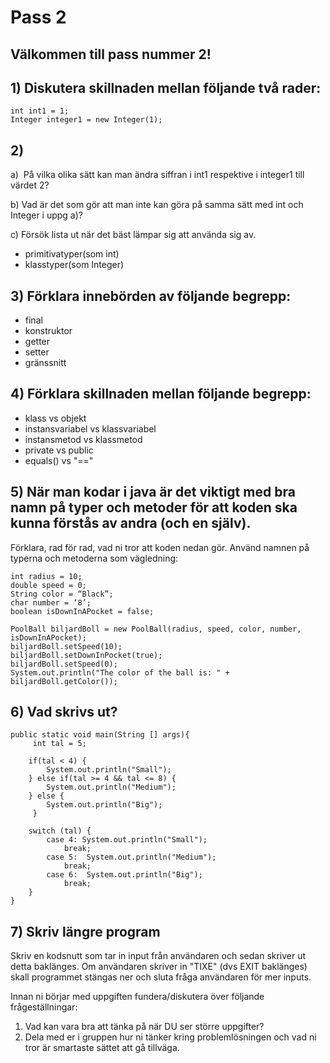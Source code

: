 # Pass 2

## Välkommen till pass nummer 2!

## 1) Diskutera skillnaden mellan följande två rader:

	int int1 = 1;
	Integer integer1 = new Integer(1);

## 2)

 a)  På vilka olika sätt kan man ändra siffran i int1 respektive i integer1 till värdet 2? 

 b) Vad är det som gör att man inte kan göra på samma sätt med int och Integer i uppg a)? 

 c) Försök lista ut när det bäst lämpar sig att använda sig av.

 * primitivatyper(som int)
 * klasstyper(som Integer)

## 3) Förklara innebörden av följande begrepp:

* final
* konstruktor
* getter
* setter
* gränssnitt

## 4) Förklara skillnaden mellan följande begrepp:

* klass vs objekt
* instansvariabel vs klassvariabel
* instansmetod vs klassmetod
* private vs public
* equals() vs "=="


## 5) När man kodar i java är det viktigt med bra namn på typer och metoder för att koden ska kunna förstås av andra (och en själv). 
Förklara, rad för rad, vad ni tror att koden nedan gör. Använd namnen på typerna och metoderna som vägledning: 


```
int radius = 10; 
double speed = 0; 	
String color = “Black”; 
char number = ‘8’; 
boolean isDownInAPocket = false; 

PoolBall biljardBoll = new PoolBall(radius, speed, color, number, isDownInAPocket); 
biljardBoll.setSpeed(10); 
biljardBoll.setDownInPocket(true); 
biljardBoll.setSpeed(0); 
System.out.println("The color of the ball is: " + 	biljardBoll.getColor());

```
## 6) Vad skrivs ut?

```
public static void main(String [] args){
	 int tal = 5;

	if(tal < 4) {  	
		System.out.println("Small");
	} else if(tal >= 4 && tal <= 8) {  
		System.out.println("Medium"); 
	} else {
		System.out.println("Big");
	 }

	switch (tal) {
	  	case 4: System.out.println("Small");
	   		break;  	
	  	case 5:  System.out.println("Medium");
	  		break;
  	  	case 6:  System.out.println("Big"); 
  	 		break; 
	} 
}
```
## 7) Skriv längre program

Skriv en kodsnutt som tar in input från användaren och sedan skriver ut detta baklänges. Om användaren skriver in "TIXE" (dvs EXIT baklänges) skall programmet stängas ner och sluta fråga användaren för mer inputs. 

Innan ni börjar med uppgiften fundera/diskutera över följande frågeställningar:

1. Vad kan vara bra att tänka på när DU ser större uppgifter?
2. Dela med er i gruppen hur ni tänker kring problemlösningen och vad ni tror är smartaste sättet att gå tillväga.













